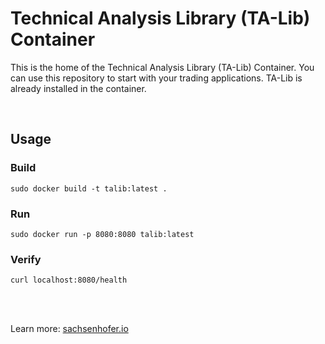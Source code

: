 # Technical Analysis Library (TA-Lib) Container

This is the home of the Technical Analysis Library (TA-Lib) Container. You can use this repository to start with your trading applications. TA-Lib is already installed in the container.

<br>

## Usage

### Build

```
sudo docker build -t talib:latest .
```

### Run

```
sudo docker run -p 8080:8080 talib:latest
```


### Verify

```
curl localhost:8080/health
```

<br>
<br>

Learn more: [sachsenhofer.io](https://sachsenhofer.io)
